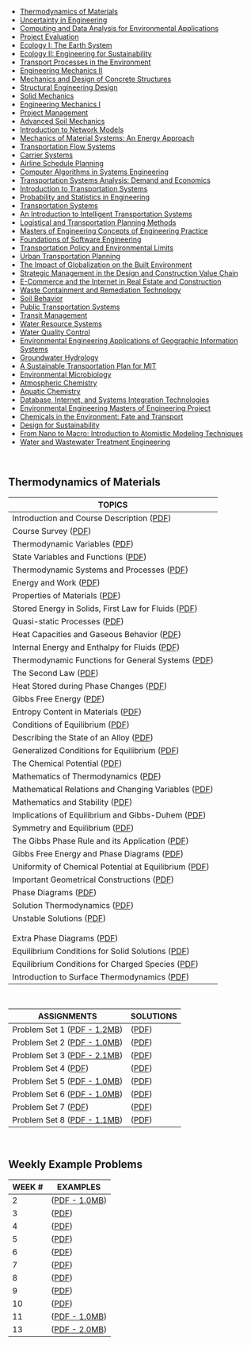 <ul>
<li><a href="#course1">Thermodynamics of Materials</a></li>
<li><a href="#course2">Uncertainty in Engineering</a></li>
<li><a href="#course3">Computing and Data Analysis for Environmental Applications</a></li>
<li><a href="#course4">Project Evaluation</a></li>
<li><a href="#course5">Ecology I: The Earth System</a></li>
<li><a href="#course6">Ecology II: Engineering for Sustainability</a></li>
<li><a href="#course7">Transport Processes in the Environment</a></li>
<li><a href="#course8">Engineering Mechanics II</a></li>
<li><a href="#course9">Mechanics and Design of Concrete Structures</a></li>
<li><a href="#course10">Structural Engineering Design</a></li>
<li><a href="#course11">Solid Mechanics</a></li>
<li><a href="#course12">Engineering Mechanics I</a></li>
<li><a href="#course13">Project Management</a></li>
<li><a href="#course14">Advanced Soil Mechanics</a></li>
<li><a href="#course15">Introduction to Network Models</a></li>
<li><a href="#course16">Mechanics of Material Systems: An Energy Approach</a></li>
<li><a href="#course17">Transportation Flow Systems</a></li>
<li><a href="#course18">Carrier Systems</a></li>
<li><a href="#course19">Airline Schedule Planning</a></li>
<li><a href="#course20">Computer Algorithms in Systems Engineering</a></li>
<li><a href="#course21">Transportation Systems Analysis: Demand and Economics</a></li>
<li><a href="#course22">Introduction to Transportation Systems</a></li>
<li><a href="#course23">Probability and Statistics in Engineering</a></li>
<li><a href="#course24">Transportation Systems</a></li>
<li><a href="#course25">An Introduction to Intelligent Transportation Systems</a></li>
<li><a href="#course26">Logistical and Transportation Planning Methods</a></li>
<li><a href="#course27">Masters of Engineering Concepts of Engineering Practice</a></li>
<li><a href="#course28">Foundations of Software Engineering</a></li>
<li><a href="#course29">Transportation Policy and Environmental Limits</a></li>
<li><a href="#course30">Urban Transportation Planning</a></li>
<li><a href="#course31">The Impact of Globalization on the Built Environment</a></li>
<li><a href="#course32">Strategic Management in the Design and Construction Value Chain</a></li>
<li><a href="#course33">E-Commerce and the Internet in Real Estate and Construction</a></li>
<li><a href="#course34">Waste Containment and Remediation Technology</a></li>
<li><a href="#course35">Soil Behavior</a></li>
<li><a href="#course36">Public Transportation Systems</a></li>
<li><a href="#course37">Transit Management</a></li>
<li><a href="#course38">Water Resource Systems</a></li>
<li><a href="#course39">Water Quality Control</a></li>
<li><a href="#course40">Environmental Engineering Applications of Geographic Information Systems</a></li>
<li><a href="#course41">Groundwater Hydrology</a></li>
<li><a href="#course42">A Sustainable Transportation Plan for MIT</a></li>
<li><a href="#course43">Environmental Microbiology</a></li>
<li><a href="#course44">Atmospheric Chemistry</a></li>
<li><a href="#course45">Aquatic Chemistry</a></li>
<li><a href="#course46">Database, Internet, and Systems Integration Technologies</a></li>
<li><a href="#course47">Environmental Engineering Masters of Engineering Project</a></li>
<li><a href="#course48">Chemicals in the Environment: Fate and Transport</a></li>
<li><a href="#course49">Design for Sustainability</a></li>
<li><a href="#course50">From Nano to Macro: Introduction to Atomistic Modeling Techniques</a></li>
<li><a href="#course51">Water and Wastewater Treatment Engineering</a></li>   
</ul>
<p>&nbsp;</p>
<h2 id="course1">Thermodynamics of Materials</h2>


<table class="tablewidth50">
<thead>
<tr>
<th>TOPICS</th>
</tr>
</thead>
<tbody>
<tr class="row">
<td>Introduction and Course Description (<a href="lecture_01_oneside.pdf">PDF</a>)</td>
</tr>
<tr class="alt-row">
<td>Course Survey (<a href="lecture_02_oneside.pdf">PDF</a>)</td>
</tr>
<tr class="row">
<td>Thermodynamic Variables (<a href="lecture_03_oneside.pdf">PDF</a>)</td>
</tr>
<tr class="alt-row">
<td>State Variables and Functions (<a href="lecture_04_oneside.pdf">PDF</a>)</td>
</tr>
<tr class="row">
<td>Thermodynamic Systems and Processes (<a href="lecture_05_oneside.pdf">PDF</a>)</td>
</tr>
<tr class="alt-row">
<td>Energy and Work (<a href="lecture_06_oneside.pdf">PDF</a>)</td>
</tr>
<tr class="row">
<td>Properties of Materials (<a href="lecture_07_oneside.pdf">PDF</a>)</td>
</tr>
<tr class="alt-row">
<td>Stored Energy in Solids, First Law for Fluids (<a href="lecture_08_oneside.pdf">PDF</a>)</td>
</tr>
<tr class="row">
<td>Quasi-static Processes (<a href="lecture_09_oneside.pdf">PDF</a>)</td>
</tr>
<tr class="alt-row">
<td>Heat Capacities and Gaseous Behavior (<a href="lecture_10_oneside.pdf">PDF</a>)</td>
</tr>
<tr class="row">
<td>Internal Energy and Enthalpy for Fluids (<a href="lecture_11_oneside.pdf">PDF</a>)</td>
</tr>
<tr class="alt-row">
<td>Thermodynamic Functions for General Systems (<a href="lecture_12_oneside.pdf">PDF</a>)</td>
</tr>
<tr class="row">
<td>The Second Law (<a href="lecture_13_oneside.pdf">PDF</a>)</td>
</tr>
<tr class="alt-row">
<td>Heat Stored during Phase Changes (<a href="lecture_14_oneside.pdf">PDF</a>)</td>
</tr>
<tr class="row">
<td>Gibbs Free Energy (<a href="lecture_15_oneside.pdf">PDF</a>)</td>
</tr>
<tr class="alt-row">
<td>Entropy Content in Materials (<a href="lecture_16_oneside.pdf">PDF</a>)</td>
</tr>
<tr class="row">
<td>Conditions of Equilibrium (<a href="lecture_17_oneside.pdf">PDF</a>)</td>
</tr>
<tr class="alt-row">
<td>Describing the State of an Alloy (<a href="lecture_18_oneside.pdf">PDF</a>)</td>
</tr>
<tr class="row">
<td>Generalized Conditions for Equilibrium (<a href="lecture_19_oneside.pdf">PDF</a>)</td>
</tr>
<tr class="alt-row">
<td>The Chemical Potential (<a href="lecture_20_oneside.pdf">PDF</a>)</td>
</tr>
<tr class="row">
<td>Mathematics of Thermodynamics (<a href="lecture_21_oneside.pdf">PDF</a>)</td>
</tr>
<tr class="alt-row">
<td>Mathematical Relations and Changing Variables (<a href="lecture_22_oneside.pdf">PDF</a>)</td>
</tr>
<tr class="row">
<td>Mathematics and Stability (<a href="lecture_23_oneside.pdf">PDF</a>)</td>
</tr>
<tr class="alt-row">
<td>Implications of Equilibrium and Gibbs-Duhem (<a href="lecture_24_oneside.pdf">PDF</a>)</td>
</tr>
<tr class="row">
<td>Symmetry and Equilibrium (<a href="lecture_25_oneside.pdf">PDF</a>)</td>
</tr>
<tr class="alt-row">
<td>The Gibbs Phase Rule and its Application (<a href="lecture_26_oneside.pdf">PDF</a>)</td>
</tr>
<tr class="row">
<td>Gibbs Free Energy and Phase Diagrams (<a href="lecture_27_oneside.pdf">PDF</a>)</td>
</tr>
<tr class="alt-row">
<td>Uniformity of Chemical Potential at Equilibrium (<a href="lecture_28_oneside.pdf">PDF</a>)</td>
</tr>
<tr class="row">
<td>Important Geometrical Constructions (<a href="lecture_29_oneside.pdf">PDF</a>)</td>
</tr>
<tr class="alt-row">
<td>Phase Diagrams (<a href="lecture_30_oneside.pdf">PDF</a>)</td>
</tr>
<tr class="row">
<td>Solution Thermodynamics (<a href="lecture_31_oneside.pdf">PDF</a>)</td>
</tr>
<tr class="alt-row">
<td>Unstable Solutions (<a href="lecture_32_oneside.pdf">PDF</a>)<br /><br />Extra Phase Diagrams (<a href="lecture_36_oneside.pdf">PDF</a>)</td>
</tr>
<tr class="row">
<td>Equilibrium Conditions for Solid Solutions (<a href="lecture_33_oneside.pdf">PDF</a>)</td>
</tr>
<tr class="alt-row">
<td>Equilibrium Conditions for Charged Species (<a href="lecture_34_oneside.pdf">PDF</a>)</td>
</tr>
<tr class="row">
<td>Introduction to Surface Thermodynamics (<a href="lecture_35_oneside.pdf">PDF</a>)</td>
</tr>
</tbody>
</table>
</br>

<table class="tablewidth50">
<thead>
<tr>
<th>ASSIGNMENTS</th>
<th>SOLUTIONS</th>
</tr>
</thead>
<tbody>
<tr class="row">
<td>Problem Set 1&nbsp;<span class="nobr">(<a href="ps_01.pdf">PDF - 1.2MB</a>)</span></td>
<td>(<a href="sol_ps1.pdf">PDF</a>)</td>
</tr>
<tr class="alt-row">
<td>Problem Set 2&nbsp;<span class="nobr">(<a href="ps_02.pdf">PDF - 1.0MB</a>)</span></td>
<td>(<a href="sol_ps2.pdf">PDF</a>)</td>
</tr>
<tr class="row">
<td>Problem Set 3&nbsp;<span class="nobr">(<a href="ps_03.pdf">PDF - 2.1MB</a>)</span></td>
<td>(<a href="hw3_sol.pdf">PDF</a>)</td>
</tr>
<tr class="alt-row">
<td>Problem Set 4 (<a href="ps_04.pdf">PDF</a>)</td>
<td>(<a href="hw4_sol.pdf">PDF</a>)</td>
</tr>
<tr class="row">
<td>Problem Set 5&nbsp;<span class="nobr">(<a href="ps_05.pdf">PDF - 1.0MB</a>)</span></td>
<td>(<a href="hw5_sol.pdf">PDF</a>)</td>
</tr>
<tr class="alt-row">
<td>Problem Set 6&nbsp;<span class="nobr">(<a href="ps_06.pdf">PDF - 1.0MB</a>)</span></td>
<td>(<a href="hw6_sol.pdf">PDF</a>)</td>
</tr>
<tr class="row">
<td>Problem Set 7 (<a href="ps_07.pdf">PDF</a>)</td>
<td>(<a href="hw7_sol.pdf">PDF</a>)</td>
</tr>
<tr class="alt-row">
<td>Problem Set 8&nbsp;<span class="nobr">(<a href="ps_08.pdf">PDF - 1.1MB</a>)</span></td>
<td>(<a href="hw8_sol.pdf">PDF</a>)</td>
</tr>
</tbody>
</table>
</br>
<h2 class="subhead">Weekly Example Problems</h2>
<table class="tablewidth50">
<thead>
<tr>
<th>WEEK #</th>
<th>EXAMPLES</th>
</tr>
</thead>
<tbody>
<tr class="row">
<td>2</td>
<td><span class="nobr">(<a href="exweek2.pdf">PDF - 1.0MB</a>)</span></td>
</tr>
<tr class="alt-row">
<td>3</td>
<td>(<a href="exweek3.pdf">PDF</a>)</td>
</tr>
<tr class="row">
<td>4</td>
<td>(<a href="exweek4.pdf">PDF</a>)</td>
</tr>
<tr class="alt-row">
<td>5</td>
<td>(<a href="exweek5.pdf">PDF</a>)</td>
</tr>
<tr class="row">
<td>6</td>
<td>(<a href="exweek6.pdf">PDF</a>)</td>
</tr>
<tr class="alt-row">
<td>7</td>
<td>(<a href="exweek7.pdf">PDF</a>)</td>
</tr>
<tr class="row">
<td>8</td>
<td>(<a href="exweek8.pdf">PDF</a>)</td>
</tr>
<tr class="alt-row">
<td>9</td>
<td>(<a href="exweek9.pdf">PDF</a>)</td>
</tr>
<tr class="row">
<td>10</td>
<td>(<a href="exweek11.pdf">PDF</a>)</td>
</tr>
<tr class="alt-row">
<td>11</td>
<td><span class="nobr">(<a href="exweek12.pdf">PDF - 1.0MB</a>)</span></td>
</tr>
<tr class="row">
<td>13</td>
<td><span class="nobr">(<a href="exweek13.pdf">PDF - 2.0MB</a>)</span></td>
</tr>
</tbody>
</table>
</br>






